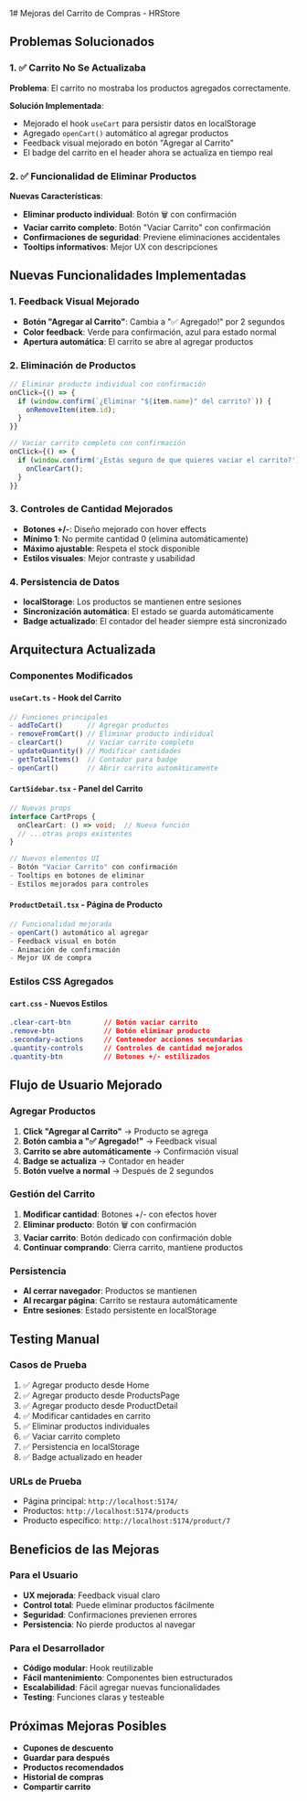 1# Mejoras del Carrito de Compras - HRStore

## Problemas Solucionados

### 1. ✅ Carrito No Se Actualizaba
**Problema**: El carrito no mostraba los productos agregados correctamente.

**Solución Implementada**:
- Mejorado el hook `useCart` para persistir datos en localStorage
- Agregado `openCart()` automático al agregar productos
- Feedback visual mejorado en botón "Agregar al Carrito"
- El badge del carrito en el header ahora se actualiza en tiempo real

### 2. ✅ Funcionalidad de Eliminar Productos
**Nuevas Características**:
- **Eliminar producto individual**: Botón 🗑️ con confirmación
- **Vaciar carrito completo**: Botón "Vaciar Carrito" con confirmación
- **Confirmaciones de seguridad**: Previene eliminaciones accidentales
- **Tooltips informativos**: Mejor UX con descripciones

## Nuevas Funcionalidades Implementadas

### 1. **Feedback Visual Mejorado**
- **Botón "Agregar al Carrito"**: Cambia a "✅ Agregado!" por 2 segundos
- **Color feedback**: Verde para confirmación, azul para estado normal
- **Apertura automática**: El carrito se abre al agregar productos

### 2. **Eliminación de Productos**
```typescript
// Eliminar producto individual con confirmación
onClick={() => {
  if (window.confirm(`¿Eliminar "${item.name}" del carrito?`)) {
    onRemoveItem(item.id);
  }
}}

// Vaciar carrito completo con confirmación
onClick={() => {
  if (window.confirm('¿Estás seguro de que quieres vaciar el carrito?')) {
    onClearCart();
  }
}}
```

### 3. **Controles de Cantidad Mejorados**
- **Botones +/-**: Diseño mejorado con hover effects
- **Mínimo 1**: No permite cantidad 0 (elimina automáticamente)
- **Máximo ajustable**: Respeta el stock disponible
- **Estilos visuales**: Mejor contraste y usabilidad

### 4. **Persistencia de Datos**
- **localStorage**: Los productos se mantienen entre sesiones
- **Sincronización automática**: El estado se guarda automáticamente
- **Badge actualizado**: El contador del header siempre está sincronizado

## Arquitectura Actualizada

### Componentes Modificados

#### `useCart.ts` - Hook del Carrito
```typescript
// Funciones principales
- addToCart()      // Agregar productos
- removeFromCart() // Eliminar producto individual  
- clearCart()      // Vaciar carrito completo
- updateQuantity() // Modificar cantidades
- getTotalItems()  // Contador para badge
- openCart()       // Abrir carrito automáticamente
```

#### `CartSidebar.tsx` - Panel del Carrito
```typescript
// Nuevas props
interface CartProps {
  onClearCart: () => void;  // Nueva función
  // ...otras props existentes
}

// Nuevos elementos UI
- Botón "Vaciar Carrito" con confirmación
- Tooltips en botones de eliminar
- Estilos mejorados para controles
```

#### `ProductDetail.tsx` - Página de Producto
```typescript
// Funcionalidad mejorada
- openCart() automático al agregar
- Feedback visual en botón
- Animación de confirmación
- Mejor UX de compra
```

### Estilos CSS Agregados

#### `cart.css` - Nuevos Estilos
```css
.clear-cart-btn        // Botón vaciar carrito
.remove-btn            // Botón eliminar producto
.secondary-actions     // Contenedor acciones secundarias
.quantity-controls     // Controles de cantidad mejorados
.quantity-btn          // Botones +/- estilizados
```

## Flujo de Usuario Mejorado

### Agregar Productos
1. **Click "Agregar al Carrito"** → Producto se agrega
2. **Botón cambia a "✅ Agregado!"** → Feedback visual
3. **Carrito se abre automáticamente** → Confirmación visual
4. **Badge se actualiza** → Contador en header
5. **Botón vuelve a normal** → Después de 2 segundos

### Gestión del Carrito
1. **Modificar cantidad**: Botones +/- con efectos hover
2. **Eliminar producto**: Botón 🗑️ con confirmación
3. **Vaciar carrito**: Botón dedicado con confirmación doble
4. **Continuar comprando**: Cierra carrito, mantiene productos

### Persistencia
- **Al cerrar navegador**: Productos se mantienen
- **Al recargar página**: Carrito se restaura automáticamente
- **Entre sesiones**: Estado persistente en localStorage

## Testing Manual

### Casos de Prueba
1. ✅ Agregar producto desde Home
2. ✅ Agregar producto desde ProductsPage
3. ✅ Agregar producto desde ProductDetail
4. ✅ Modificar cantidades en carrito
5. ✅ Eliminar productos individuales
6. ✅ Vaciar carrito completo
7. ✅ Persistencia en localStorage
8. ✅ Badge actualizado en header

### URLs de Prueba
- Página principal: `http://localhost:5174/`
- Productos: `http://localhost:5174/products`
- Producto específico: `http://localhost:5174/product/7`

## Beneficios de las Mejoras

### Para el Usuario
- **UX mejorada**: Feedback visual claro
- **Control total**: Puede eliminar productos fácilmente
- **Seguridad**: Confirmaciones previenen errores
- **Persistencia**: No pierde productos al navegar

### Para el Desarrollador
- **Código modular**: Hook reutilizable
- **Fácil mantenimiento**: Componentes bien estructurados
- **Escalabilidad**: Fácil agregar nuevas funcionalidades
- **Testing**: Funciones claras y testeable

## Próximas Mejoras Posibles
- **Cupones de descuento**
- **Guardar para después**
- **Productos recomendados**
- **Historial de compras**
- **Compartir carrito**
